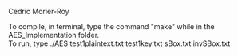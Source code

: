 Cedric Morier-Roy<br>

To compile, in terminal, type the command "make" while in the AES_Implementation folder.
<br>To run, type ./AES test1plaintext.txt test1key.txt sBox.txt invSBox.txt
